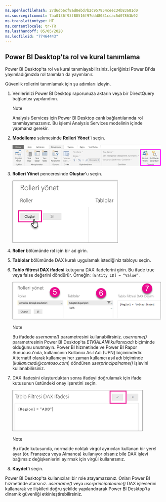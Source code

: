 ```yaml
---
ms.openlocfilehash: 27d6db6cf8ad8ebd7b2c957954ceec34b83681d0
ms.sourcegitcommit: 7aa0136f93f88516f97ddd8031ccac5d07863b92
ms.translationtype: HT
ms.contentlocale: tr-TR
ms.lasthandoff: 05/05/2020
ms.locfileid: "77464443"
---
```

## <a name="define-roles-and-rules-in-power-bi-desktop"></a>Power BI Desktop'ta rol ve kural tanımlama
Power BI Desktop'ta rol ve kural tanımlayabilirsiniz. İçeriğinizi Power BI'da yayımladığınızda rol tanımları da yayımlanır.

Güvenlik rollerini tanımlamak için şu adımları izleyin.

1. Verilerinizi Power BI Desktop raporunuza aktarın veya bir DirectQuery bağlantısı yapılandırın.
   
   > [!NOTE]
   > Analysis Services için Power BI Desktop canlı bağlantılarında rol tanımlayamazsınız. Bu işlemi Analysis Services modelinin içinde yapmanız gerekir.
   > 
   > 
2. **Modelleme** sekmesinde **Rolleri Yönet**'i seçin.
   
   ![Rolleri Yönet’i seçin](./media/rls-desktop-define-roles/powerbi-desktop-security.png)
3. **Rolleri Yönet** penceresinde **Oluştur**'u seçin.
   
   ![Oluştur’u seçin](./media/rls-desktop-define-roles/powerbi-desktop-security-create-role.png)
4. **Roller** bölümünde rol için bir ad girin. 
5. **Tablolar** bölümünde DAX kuralı uygulamak istediğiniz tabloyu seçin.
6. **Tablo filtresi DAX ifadesi** kutusuna DAX ifadelerini girin. Bu ifade true veya false değerini döndürür. Örneğin: ```[Entity ID] = “Value”```.
      
   ![Rolleri yönet penceresi](./media/rls-desktop-define-roles/powerbi-desktop-security-create-rule.png)

   > [!NOTE]
   > Bu ifadede *username()* parametresini kullanabilirsiniz. *username()* parametresinin Power BI Desktop'ta *ETKİALANI\kullanıcıadı* biçiminde olduğunu unutmayın. Power BI hizmetinde ve Power BI Rapor Sunucusu'nda, kullanıcının Kullanıcı Asıl Adı (UPN) biçimindedir. Alternatif olarak kullanıcıyı her zaman kullanıcı asıl adı biçiminde (*kullanıcıadı\@contoso.com*) döndüren *userprincipalname()* işlevini kullanabilirsiniz.
   > 
   > 

7. DAX ifadesini oluşturduktan sonra ifadeyi doğrulamak için ifade kutusunun üstündeki onay işaretini seçin.
      
   ![DAX ifadesini doğrulama](./media/rls-desktop-define-roles/powerbi-desktop-security-validate-dax.png)
   
   > [!NOTE]
   > Bu ifade kutusunda, normalde noktalı virgül ayırıcıları kullanan bir yerel ayar (ör. Fransızca veya Almanca) kullanıyor olsanız bile DAX işlevi bağımsız değişkenlerini ayırmak için virgül kullanırsınız. 
   >
   >
   
8. **Kaydet**'i seçin.

Power BI Desktop'ta kullanıcıları bir role atayamazsınız. Onları Power BI hizmetinde atarsınız. *username()* veya *userprincipalname()* DAX işlevlerini kullanarak ve ilişkileri doğru şekilde yapılandırarak Power BI Desktop'ta dinamik güvenliği etkinleştirebilirsiniz. 

